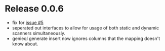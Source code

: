 # Release 0.0.6
- fix for [issue #5](https://bitbucket.org/jatone/genieql/issues/5)
- seperated out interfaces to allow for usage of both static and dynamic scanners
simultaneously.
- genieql generate insert now ignores columns that the mapping doesn't know about.
